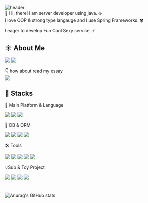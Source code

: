 ![header](https://capsule-render.vercel.app/api?type=Waving&color=gradient&height=130&section=header&text=Eui%20Jeong%20Kang&fontSize=50&fontAlignY=26)<br/>
👋 Hi, there! i am server developer using java. ☕<br/> 
I love OOP & strong type langauge and I use Spring Frameworks. 🍀

I eager to develop Fun Cool Sexy service. ⚡️

## ☀️  About Me
<a href="https://furry-stork-6b0.notion.site/Ownership-Engineer-9997e53fec8c475ebd4ee5d8f125a7ce"> <img src="https://img.shields.io/badge/OwnershipEngineer-000000?style=flat&logo=Notion&logoColor=white"/></a> <a href="https://blcan.tistory.com"> <img src="https://img.shields.io/badge/blcan.tistory.com-000000?style=flat&logo=Tistory&logoColor=white"/></a>

👇 how about read my essay <br/> <a href="https://furry-stork-6b0.notion.site/IPP-be4ab2b708ab4d239e3d10eaa25b55bc"> <img src="https://img.shields.io/badge/IPP체험 에세이-512BD4?style=flat&logo=Notion&logoColor=white"/></a>

## 🔭  Stacks

💪 Main Platform & Language

<img src="https://img.shields.io/badge/Java-007396?style=flat&logo=OpenJDK&logoColor=white"/> <img src="https://img.shields.io/badge/SpringBoot-6DB33F?style=flat&logo=SpringBoot&logoColor=white"/> <img src="https://img.shields.io/badge/Gradle-02303A?style=flat&logo=Gradle&logoColor=white"/>

🚀 DB & ORM

<img src="https://img.shields.io/badge/MSSQL-CC2927?style=flat&logo=MicrosoftSQLServer&logoColor=white"/>  <img src="https://img.shields.io/badge/JPA-6DB33F?style=flat&logo=Spring&logoColor=white"/> <img src="https://img.shields.io/badge/Mybatis-004088?style=flat&logo=&logoColor=white"/> <img src="https://img.shields.io/badge/PostgreSQL-4169E1?style=flat&logo=PostgreSQL&logoColor=white"/>

🛠️ Tools

<img src="https://img.shields.io/badge/IntelliJIDEA-000000?style=flat&logo=IntelliJIDEA&logoColor=white"/> <img src="https://img.shields.io/badge/Git-F05032?style=flat&logo=Git&logoColor=white"/> <img src="https://img.shields.io/badge/Azure-0078D4?style=flat&logo=MicrosoftAzure&logoColor=white"/> <img src="https://img.shields.io/badge/OracleCloud-F80000?style=flat&logo=Oracle&logoColor=white"/> <img src="https://img.shields.io/badge/VSCode-007ACC?style=flat&logo=VisualStudioCode&logoColor=white"/> 

💡Sub & Toy Project

<img src="https://img.shields.io/badge/JavaScript-F7DF1E?style=flat&logo=JavaScript&logoColor=white"/> <img src="https://img.shields.io/badge/Vue.js-4FC08D?style=flat&logo=Vue.js&logoColor=white"/> <img src="https://img.shields.io/badge/TailwindCSS-06B6D4?style=flat&logo=TailwindCSS&logoColor=white"/> <img src="https://img.shields.io/badge/.NetCore-512BD4?style=flat&logo=.NET&logoColor=white"/>

#
![Anurag's GitHub stats](https://github-readme-stats.vercel.app/api?username=euijeong-Kang&show_icons=true&theme=radical)
